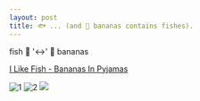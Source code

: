 ```yaml
---
layout: post
title: 🐟 ... (and 🍌 bananas contains fishes).
---
```

fish 🐠 '<->' 🍌 bananas

[I Like Fish - Bananas In Pyjamas](https://s02vla.storage.yandex.net/get-mp3/054b9ba8c6a3208605cad5bf983e8d5a/00059350031a5022/rmusic/U2FsdGVkX1_Js8b2gU9pk_v35HWkCbxZ8O8624-aW6EqVvRl84trYY1uAZr6SQw9AbPZx3NHmvQAc3VWx28U6hvn-5Lxto1rJyIcR_ltNEg/f2390b8b66203f11678c22ea1e9b1ac4a4807cbec1d29fc78e683db455c61948?track-id=36057281&play=false)

![1](https://www.artdocentprogram.com/wp-content/uploads/2017/04/HikaruCho-Banana-Fish-1024x518.jpg)
![2](https://banner2.kisspng.com/20180217/hje/kisspng-banana-leaf-fish-banana-fish-5a88e40f3f4ae8.8215350315189207192593.jpg)
![](https://render.fineartamerica.com/images/rendered/default/poster/8/10/break/images-medium-5/a-perfect-day-for-bananafish-lionel-f-stevenson.jpg)

<br><br>

